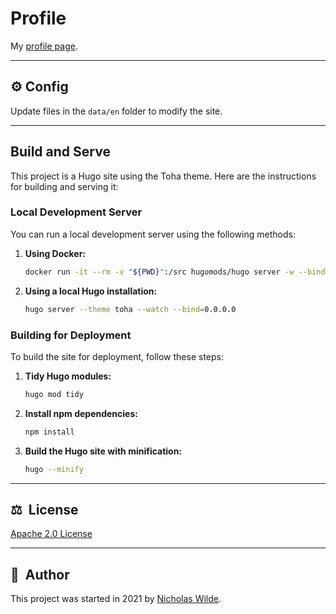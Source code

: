 # Profile

My [profile page](https://nicholaswilde.io/).

---

## :gear: Config

Update files in the `data/en` folder to modify the site.

---

## Build and Serve

This project is a Hugo site using the Toha theme. Here are the instructions for building and serving it:

### Local Development Server

You can run a local development server using the following methods:

1.  **Using Docker:**
    ```bash
    docker run -it --rm -v "${PWD}":/src hugomods/hugo server -w --bind=0.0.0.0
    ```
2.  **Using a local Hugo installation:**
    ```bash
    hugo server --theme toha --watch --bind=0.0.0.0
    ```

### Building for Deployment

To build the site for deployment, follow these steps:

1.  **Tidy Hugo modules:**
    ```bash
    hugo mod tidy
    ```
2.  **Install npm dependencies:**
    ```bash
    npm install
    ```
3.  **Build the Hugo site with minification:**
    ```bash
    hugo --minify
    ```

---

## :balance_scale:&nbsp; License

[Apache 2.0 License](./LICENSE)

---

## :pencil:&nbsp; Author

This project was started in 2021 by [Nicholas Wilde].

[Nicholas Wilde]: https://github.com/nicholaswilde/
